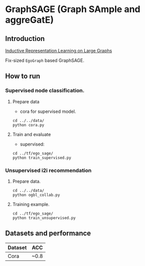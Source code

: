 # GraphSAGE (Graph SAmple and aggreGatE)
## Introduction
[Inductive Representation Learning on Large Graphs](https://cs.stanford.edu/people/jure/pubs/graphsage-nips17.pdf)

Fix-sized `EgoGraph` based GraphSAGE.

## How to run
### Supervised node classification.
1. Prepare data
    - cora for supervised model.
    ```shell script
    cd ../../data/
    python cora.py
    ```
2. Train and evaluate

    - supervised: 
    ```shell script
    cd ../tf/ego_sage/
    python train_supervised.py
    ```

### Unsupervised i2i recommendation
1. Prepare data.
    ```shell script
    cd ../../data/
    python ogbl_collab.py
    ```

2. Training example.

    ```shell script
    cd ../tf/ego_sage/
    python train_unsupervised.py
    ```

## Datasets and performance
| Dataset | ACC   |
| ------- | ----- |
| Cora    | ~0.8  |
